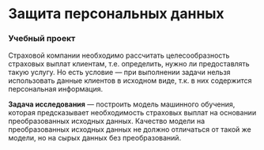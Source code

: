 # Защита персональных данных
###  **Учебный проект**

Страховой компании необходимо рассчитать целесообразность страховых выплат клиентам, т.е. определить, нужно ли предоставлять такую услугу. Но есть условие — при выполнении задачи нельзя использовать данные клиентов в исходном виде, т.к.
в них содержится персональная информация.

**Задача исследования** — построить модель машинного обучения, которая предсказывает необходимость страховых выплат
на основании преобразованных исходных данных. Качество модели на преобразованных исходных данных 
не должно отличаться от такой же модели, но на сырых данных без преобразований.

